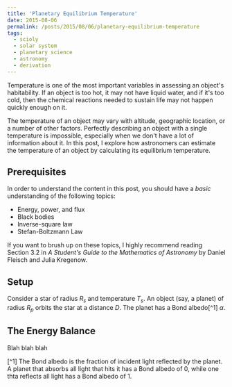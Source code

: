 ```yaml
---
title: 'Planetary Equilibrium Temperature'
date: 2015-08-06
permalink: /posts/2015/08/06/planetary-equilibrium-temperature
tags:
  - scioly
  - solar system
  - planetary science
  - astronomy
  - derivation
---
```


Temperature is one of the most important variables in assessing an object's habitability. If an object is too hot, it may not have liquid water, and if it's too cold, then the chemical reactions needed to sustain life may not happen quickly enough on it.

The temperature of an object may vary with altitude, geographic location, or a number of other factors. Perfectly describing an object with a single temperature is impossible, especially when we don't have a lot of information about it. In this post, I explore how astronomers can estimate the temperature of an object by calculating its equilibrium temperature.

## Prerequisites

In order to understand the content in this post, you should have a *basic* understanding of the following topics:

- Energy, power, and flux
- Black bodies
- Inverse-square law
- Stefan-Boltzmann Law

If you want to brush up on these topics, I highly recommend reading Section 3.2 in *A Student's Guide to the Mathematics of Astronomy* by Daniel Fleisch and Julia Kregenow.

## Setup

Consider a star of radius $R_{s}$ and temperature $T_{s}$. An object (say, a planet) of radius $R_p$ orbits the star at a distance $D$. The planet has a Bond albedo[^1] $\alpha$.

## The Energy Balance

Blah blah blah

[^1] The Bond albedo is the fraction of incident light reflected by the planet. A planet that absorbs all light that hits it has a Bond albedo of 0, while one thta reflects all light has a Bond albedo of 1.